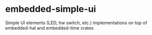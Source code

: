 # embedded-simple-ui
Simple UI elements (LED, hw switch, etc.) implementations on top of embedded-hal and embedded-time crates
